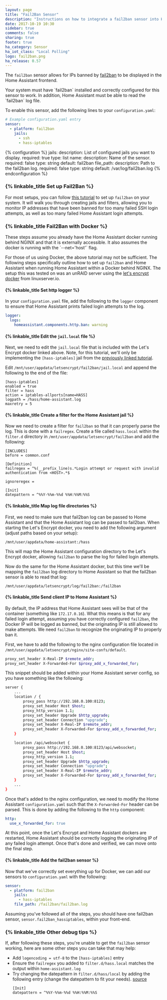 ```yaml
---
layout: page
title: "Fail2Ban Sensor"
description: "Instructions on how to integrate a fail2ban sensor into Home Assistant."
date: 2017-10-19 10:30
sidebar: true
comments: false
sharing: true
footer: true
ha_category: Sensor
ha_iot_class: "Local Polling"
logo: fail2ban.png
ha_release: 0.57
---
```



The `fail2ban` sensor allows for IPs banned by [fail2ban](https://www.fail2ban.org/wiki/index.php/Main_Page) to be displayed in the Home Assistant frontend.

<p class='note'>
Your system must have `fail2ban` installed and correctly configured for this sensor to work. In addition, Home Assistant must be able to read the `fail2ban` log file.
</p>

To enable this sensor, add the following lines to your `configuration.yaml`:

```yaml
# Example configuration.yaml entry
sensor:
  - platform: fail2ban
    jails:
      - ssh
      - hass-iptables
```

{% configuration %}
jails:
  description: List of configured jails you want to display.
  required: true
  type: list
name:
  description: Name of the sensor.
  required: false
  type: string
  default: fail2ban
file_path:
  description: Path to the fail2ban log.
  required: false
  type: string
  default: /var/log/fail2ban.log
{% endconfiguration %}

### {% linkable_title Set up Fail2Ban %}

For most setups, you can follow [this tutorial](/cookbook/fail2ban/) to set up `fail2ban` on your system. It will walk you through creating jails and filters, allowing you to monitor IP addresses that have been banned for too many failed SSH login attempts, as well as too many failed Home Assistant login attempts.

### {% linkable_title Fail2Ban with Docker %}

<p class='note'>
These steps assume you already have the Home Assistant docker running behind NGINX and that it is externally accessible. It also assumes the docker is running with the `--net='host'` flag.
</p>

For those of us using Docker, the above tutorial may not be sufficient. The following steps specifically outline how to set up `fail2ban` and Home Assistant when running Home Assistant within a Docker behind NGINX. The setup this was tested on was an unRAID server using the [let's encrypt docker](https://github.com/linuxserver/docker-letsencrypt) from linuxserver.io.

#### {% linkable_title Set http logger %}

In your `configuration.yaml` file, add the following to the `logger` component to ensure that Home Assistant prints failed login attempts to the log.

```yaml
logger:
  logs:
    homeassistant.components.http.ban: warning
```

#### {% linkable_title Edit the `jail.local` file %}

Next, we need to edit the `jail.local` file that is included with the Let's Encrypt docker linked above.  Note, for this tutorial, we'll only be implementing the `[hass-iptables]` jail from the [previously linked tutorial](/cookbook/fail2ban/).

Edit `/mnt/user/appdata/letsencrypt/fail2ban/jail.local` and append the following to the end of the file:

```
[hass-iptables]
enabled = true
filter = hass
action = iptables-allports[name=HASS]
logpath = /hass/home-assistant.log
maxretry = 5
```

#### {% linkable_title Create a filter for the Home Assistant jail %}

Now we need to create a filter for `fail2ban` so that it can properly parse the log.  This is done with a `failregex`.  Create a file called `hass.local` within the `filter.d` directory in `/mnt/user/appdata/letsencrypt/fail2ban` and add the following:

```
[INCLUDES]
before = common.conf

[Definition]
failregex = ^%(__prefix_line)s.*Login attempt or request with invalid authentication from <HOST>.*$

ignoreregex =

[Init]
datepattern = ^%%Y-%%m-%%d %%H:%%M:%%S
```

#### {% linkable_title Map log file directories %}

First, we need to make sure that fail2ban log can be passed to Home Assistant and that the Home Assistant log can be passed to fail2ban.  When starting the Let's Encrypt docker, you need to add the following argument (adjust paths based on your setup):

```
/mnt/user/appdata/home-assistant:/hass
```

This will map the Home Assistant configuration directory to the Let's Encrypt docker, allowing `fail2ban` to parse the log for failed login attempts.

Now do the same for the Home Assistant docker, but this time we'll be mapping the `fail2ban` log directory to Home Assistant so that the fail2ban sensor is able to read that log:

```
/mnt/user/appdata/letsencrypt/log/fail2ban:/fail2ban
```


#### {% linkable_title Send client IP to Home Assistant %}

By default, the IP address that Home Assistant sees will be that of the container (something like `172.17.0.16`).  What this means is that for any failed login attempt, assuming you have correctly configured `fail2ban`, the Docker IP will be logged as banned, but the originating IP is still allowed to make attempts.  We need `fail2ban` to recognize the originating IP to properly ban it.

First, we have to add the following to the nginx configuration file located in `/mnt/user/appdata/letsencrypt/nginx/site-confs/default`.

```bash
proxy_set_header X-Real-IP $remote_addr;
proxy_set_header X-Forwarded-For $proxy_add_x_forwarded_for;
```

This snippet should be added within your Home Assistant server config, so you have something like the following:

```bash
server {
    ...
    location / {
        proxy_pass http://192.168.0.100:8123;
        proxy_set_header Host $host;
        proxy_http_version 1.1;
        proxy_set_header Upgrade $http_upgrade;
        proxy_set_header Connection "upgrade";
        proxy_set_header X-Real-IP $remote_addr;
        proxy_set_header X-Forwarded-For $proxy_add_x_forwarded_for;
    }

    location /api/websocket {
        proxy_pass http://192.168.0.100:8123/api/websocket;
        proxy_set_header Host $host;
        proxy_http_version 1.1;
        proxy_set_header Upgrade $http_upgrade;
        proxy_set_header Connection "upgrade";
        proxy_set_header X-Real-IP $remote_addr;
        proxy_set_header X-Forwarded-For $proxy_add_x_forwarded_for;
    }
    ...
}
```

Once that's added to the nginx configuration, we need to modify the Home Assistant `configuration.yaml` such that the `X-Forwarded-For` header can be parsed.  This is done by adding the following to the `http` component:

```yaml
http:
  use_x_forwarded_for: true
```

At this point, once the Let's Encrypt and Home Assistant dockers are restarted, Home Assistant should be correctly logging the originating IP of any failed login attempt.  Once that's done and verified, we can move onto the final step.

#### {% linkable_title Add the fail2ban sensor %}

Now that we've correctly set everything up for Docker, we can add our sensors to `configuration.yaml` with the following:

```yaml
sensor:
  - platform: fail2ban
    jails:
      - hass-iptables
    file_path: /fail2ban/fail2ban.log
```

Assuming you've followed all of the steps, you should have one fail2ban sensor, `sensor.fail2ban_hassiptables`, within your front-end.

### {% linkable_title Other debug tips %}

If, after following these steps, you're unable to get the `fail2ban` sensor working, here are some other steps you can take that may help:

- Add `logencoding = utf-8` to the `[hass-iptables]` entry
- Ensure the `failregex` you added to `filter.d/hass.local` matches the output within `home-assistant.log`
- Try changing the datepattern in `filter.d/hass/local` by adding the following entry (change the datepattern to fit your needs). [source](https://github.com/fail2ban/fail2ban/issues/174)
    ```
    [Init]
    datepattern = ^%%Y-%%m-%%d %%H:%%M:%%S
    ```
